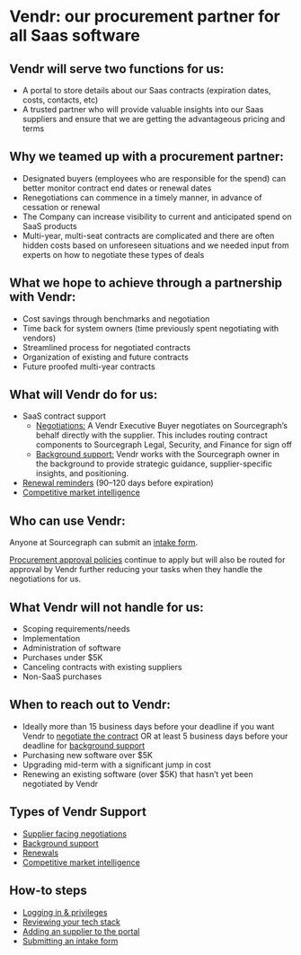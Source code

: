 # Vendr: our procurement partner for all Saas software

## Vendr will serve two functions for us:

- A portal to store details about our Saas contracts (expiration dates, costs, contacts, etc)
- A trusted partner who will provide valuable insights into our Saas suppliers and ensure that we are getting the advantageous pricing and terms

## Why we teamed up with a procurement partner:

- Designated buyers (employees who are responsible for the spend) can better monitor contract end dates or renewal dates
- Renegotiations can commence in a timely manner, in advance of cessation or renewal
- The Company can increase visibility to current and anticipated spend on SaaS products
- Multi-year, multi-seat contracts are complicated and there are often hidden costs based on unforeseen situations and we needed input from experts on how to negotiate these types of deals

## What we hope to achieve through a partnership with Vendr:

- Cost savings through benchmarks and negotiation
- Time back for system owners (time previously spent negotiating with vendors)
- Streamlined process for negotiated contracts
- Organization of existing and future contracts
- Future proofed multi-year contracts

## What will Vendr do for us:

- SaaS contract support
  - [Negotiations:](Supplier_Facing.md) A Vendr Executive Buyer negotiates on Sourcegraph’s behalf directly with the supplier. This includes routing contract components to Sourcegraph Legal, Security, and Finance for sign off
  - [Background support:](background_support.md) Vendr works with the Sourcegraph owner in the background to provide strategic guidance, supplier-specific insights, and positioning.
- [Renewal reminders](Renewals.md) (90–120 days before expiration)
- [Competitive market intelligence](Market_Intel.md)

## Who can use Vendr:

Anyone at Sourcegraph can submit an [intake form](Intake_Form.md).

[Procurement approval policies](../../../finance/process/ap.md#ap-policy) continue to apply but will also be routed for approval by Vendr further reducing your tasks when they handle the negotiations for us.

## What Vendr will not handle for us:

- Scoping requirements/needs
- Implementation
- Administration of software
- Purchases under $5K
- Canceling contracts with existing suppliers
- Non-SaaS purchases

## When to reach out to Vendr:

- Ideally more than 15 business days before your deadline if you want Vendr to [negotiate the contract](Supplier_Facing.md) OR at least 5 business days before your deadline for [background support](background_support.md)
- Purchasing new software over $5K
- Upgrading mid-term with a significant jump in cost
- Renewing an existing software (over $5K) that hasn’t yet been negotiated by Vendr

## Types of Vendr Support

- [Supplier facing negotiations](Supplier_Facing.md)
- [Background support](background_support.md)
- [Renewals](Renewals.md)
- [Competitive market intelligence](Market_Intel.md)

## How-to steps

- [Logging in & privileges](Login.md)
- [Reviewing your tech stack](Tech_stack_review.md)
- [Adding an supplier to the portal](Adding_supplier.md)
- [Submitting an intake form](Intake_Form.md)
